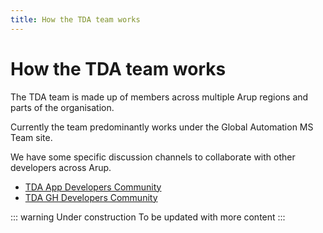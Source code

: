 ```yaml
---
title: How the TDA team works
---
```



# How the TDA team works

The TDA team is made up of members across multiple Arup regions and parts of the organisation.

Currently the team predominantly works under the Global Automation MS Team site.

We have some specific discussion channels to collaborate with other developers across Arup.
- [TDA App Developers Community](https://teams.microsoft.com/l/channel/19%3a8f8cda5751444d79973b884a97de3de2%40thread.skype/450%2520-%2520TDA%2520App%2520developers%2520community?groupId=ce4aa135-8063-48df-aad3-997f92c09aca&tenantId=4ae48b41-0137-4599-8661-fc641fe77bea)
- [TDA GH Developers Community](https://teams.microsoft.com/l/channel/19%3a062dc9ef5a1c496a898530c723ad491f%40thread.skype/451%2520-%2520TDA%2520GH%2520developers%2520community?groupId=ce4aa135-8063-48df-aad3-997f92c09aca&tenantId=4ae48b41-0137-4599-8661-fc641fe77bea)


::: warning Under construction
To be updated with more content
:::

<!-- 
The Speckle team is still working out the workflow used to identify, priortize, deliver and support the various Speckle software components. As such, the below process is subject to change - please make any suggestions to David de Koning!!

## Discovery

### Step 1: Inputs into the discovery process are:

**User Outreach:**

* Bug reports
* feature requests / requests for help
* Spontaneous user feedback (e.g. emails, Teams threads...)
* Deliberate user feedback (e.g. interviews)
* Survey results

**Instrumentation:**

* usage stats
* bug reports

**Industry and Market Research:**

* reading books about broad trends
* attending conferences, meeting others in the industry
* Twitter

### Step 2: Collecting, Sorting and Filtering

There is a Miro board for collecting ideas, sorting them, and then identifying opportunities that merit further study. https://miro.com/app/board/o9J_lZR_a8g=/

At the left of the board, ideas are placed. They can be complaints, user stories, free form ideas, etc...

The product team will review these ideas regularly and sort them into clusters in the centre of the board.

Finally, opportunities will be identified on the right side of the board. This is unstructured for now, but may become an Opportunity Tree.

Once an opportunity is identified, someone will be asigned to flesh it out, get feedback from the dev team, users, etc... to identify various possible solutions, and shape the work into something that can be prioritized, evaluted on a cost-benefit basis, etc... Documentation for each opportunity will be stored on the Speckle Teams [Dev channel](https://teams.microsoft.com/_#/files/Dev?threadId=19%3A234d50c544c74736a3e89430f0e5b936%40thread.skype&ctx=channel&context=Focus%2520Areas&rootfolder=%252Fsites%252FSpeckleStructuresDevelopment-Dev%252FShared%2520Documents%252FDev%252FFocus%2520Areas)

**NOTE: the transition between a written pitch and issues in Jira is not yet nailed down. The pitch champion and the dev who is picking it up should have a discussion and decide how to represent it in Jira.**

### Step 3: Developing

The Speckle team currently uses a release-centric Kanban approach to define priorities and push progress. All Speckle development is tracked in a single Jira project: https://ovearup.atlassian.net/jira/software/projects/SPEC/boards/384

The Speckle backlog is not currently very organized or meaningful. It will be replaced by the documents described in Step 2 above.

We only use the following organizational features of Jira:

1. Board
  - all active development should be represented by a ticket on the board
  - all team members are encouraged to add and update tickets to reflect their current work and progress
  - All team members should provide a status update at the end of the week (Friday) by commenting on the relevant tickets. The intent is not to update all tickets weekly, but to organize the status updates with the ticket.
  - all work on all Speckle components sits on the same board
2. Tags
  - each ticket must be tagged with the component it relates to (e.g. `server`, `SpeckleGSA`, `grasshopper`, etc...), so that we can filter the board to only look at one component
3. Releases
  - tickets will be grouped into releases to identify what work is intended to be included in the next release
  - Small changes, bug fixes, etc... can be added to releases as the work progresses, but development should focus on releasing software as quickly as possible
  - Releases will be named as follows `ComponentName YYYY.n Subject`
    - `ComponentName` is the name of the specific software, e.g. Grasshopper, Revit, GSA, etc...
    - `YYYY.n` is the year and the sequence number of the release. Releases will be given a semver name during the release process, but we will track formal releases in Jira sequentially through the year. This means that a hot-fix release will not require renaming lots of things in Jira. When the order of future releases is not yet determined, placeholder releases can be created with the `n` set to `?`.
    - `Subject` describes the main aim of the release. If a release has multiple aims, it should probably be broken down into multiple releases.
    - tickets for future releases (not in active development) can sit in the backlog
  - A release captain should be designated for each release. They will be responsible for focusing the team on the release, and preparing builds that can be tested. They release captain will coordinate final timings with the Product Manager.

## Step 4. Bugs!!

(This section is a first draft)

User reports should be recorded as tickets in Jira, using the `Support Bug` type. This ticket has a field for `Reporting User` - please enter the name of the user who reported an issue, and fill in other information as required.

If there is any supporting documentation, please create a folder in the Speckle teams: `Dev > Focus Areas > Bugs > SPEC-nnn` (where `nnn` is the ticket number). This can be created at any time during bug resolution.

The steps for bug resolution are: Investigate -> Review -> ready to fix. Unless the fix is trivial, clear the bug with the Product Manager (David) before fixing it. It may be less important than whatever else you might work on!!

Bugs should not necessarily be forwarded directly to the developers to investigate. The first responder should first reproduce the bug and identify when and where it appears. -->